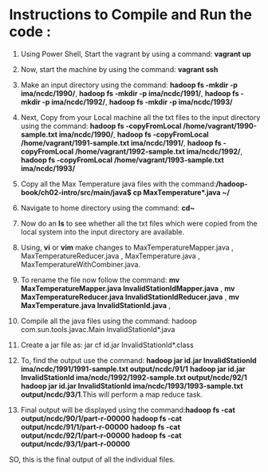 # Instructions to Compile and Run the code :

1. Using Power Shell, Start the vagrant by using a command: **vagrant up**
2. Now, start the machine by using the command: **vagrant ssh**
3. Make an input directory using the command: **hadoop fs -mkdir -p ima/ncdc/1990/**, 
                                              **hadoop fs -mkdir -p ima/ncdc/1991/**, 
                                               **hadoop fs -mkdir -p ima/ncdc/1992/**, 
                                               **hadoop fs -mkdir -p ima/ncdc/1993/**
5. Next, Copy from your Local machine all the txt files to the input directory using the command: **hadoop fs -copyFromLocal /home/vagrant/1990-sample.txt ima/ncdc/1990/**, 
**hadoop fs -copyFromLocal /home/vagrant/1991-sample.txt ima/ncdc/1991/**, 
**hadoop fs -copyFromLocal /home/vagrant/1992-sample.txt ima/ncdc/1992/**, 
**hadoop fs -copyFromLocal /home/vagrant/1993-sample.txt ima/ncdc/1993/**
6. Copy all the Max Temperature java files with the command:**/hadoop-book/ch02-intro/src/main/java$ cp MaxTemperature*.java ~/**
7. Navigate to home directory using the command: **cd~**
8. Now do an **ls** to see whether all the txt files which were copied from the local system into the input directory are available. 
9. Using, **vi** or **vim** make changes to MaxTemperatureMapper.java , MaxTemperatureReducer.java , MaxTemperature.java , MaxTemperatureWithCombiner.java.
10. To rename the file now follow the command: **mv MaxTemperatureMapper.java InvalidStationIdMapper.java** ,
                                               **mv MaxTemperatureReducer.java InvalidStationIdReducer.java** ,
                                               **mv MaxTemperature.java InvalidStationId.java** ,
                                               
11. Compile all the java files using the command: hadoop com.sun.tools.javac.Main InvalidStationId*.java
12. Create a jar file as: jar cf id.jar InvalidStationId*.class
13. To, find the output use the command: **hadoop jar id.jar InvalidStationId ima/ncdc/1991/1991-sample.txt output/ncdc/91/1** **hadoop jar id.jar InvalidStationId ima/ncdc/1992/1992-sample.txt output/ncdc/92/1**  **hadoop jar id.jar InvalidStationId ima/ncdc/1993/1993-sample.txt output/ncdc/93/1**.This will perform a map reduce task. 
14. Final output will be displayed using the command:**hadoop fs -cat output/ncdc/90/1/part-r-00000**
                                                     **hadoop fs -cat output/ncdc/91/1/part-r-00000**
                                                     **hadoop fs -cat output/ncdc/92/1/part-r-00000**
                                                     **hadoop fs -cat output/ncdc/93/1/part-r-00000**
                                                     
 SO, this is the final output of all the individual files.                                                   
